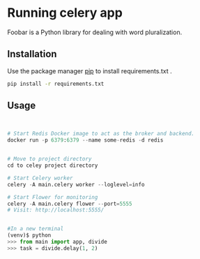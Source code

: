 # Running celery app

Foobar is a Python library for dealing with word pluralization.

## Installation

Use the package manager [pip](https://pip.pypa.io/en/stable/) to install requirements.txt .

```bash
pip install -r requirements.txt   
```

## Usage

```python


# Start Redis Docker image to act as the broker and backend.
docker run -p 6379:6379 --name some-redis -d redis


# Move to project directory
cd to celey project directory

# Start Celery worker
celery -A main.celery worker --loglevel=info 

# Start Flower for monitoring
celery -A main.celery flower --port=5555   
# Visit: http://localhost:5555/


#In a new terminal 
(venv)$ python
>>> from main import app, divide
>>> task = divide.delay(1, 2)
```